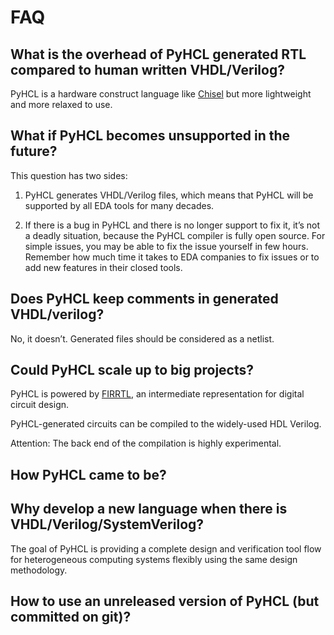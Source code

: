 # FAQ
## What is the overhead of PyHCL generated RTL compared to human written VHDL/Verilog?
PyHCL is a hardware construct language like [Chisel](https://github.com/freechipsproject/chisel3) but more lightweight and more relaxed to use.

## What if PyHCL becomes unsupported in the future?
This question has two sides:

1. PyHCL generates VHDL/Verilog files, which means that PyHCL will be supported by all EDA tools for many decades.

2. If there is a bug in PyHCL and there is no longer support to fix it, it’s not a deadly situation, because the PyHCL compiler is fully open source. For simple issues, you may be able to fix the issue yourself in few hours. Remember how much time it takes to EDA companies to fix issues or to add new features in their closed tools.

## Does PyHCL keep comments in generated VHDL/verilog?
No, it doesn’t. Generated files should be considered as a netlist.
## Could PyHCL scale up to big projects?
PyHCL is powered by [FIRRTL](https://github.com/freechipsproject/firrtl), an intermediate representation for digital circuit design.

PyHCL-generated circuits can be compiled to the widely-used HDL Verilog.

Attention: The back end of the compilation is highly experimental.
## How PyHCL came to be?

## Why develop a new language when there is VHDL/Verilog/SystemVerilog?
The goal of PyHCL is providing a complete design and verification tool flow for heterogeneous computing systems flexibly using the same design methodology.
## How to use an unreleased version of PyHCL (but committed on git)?

